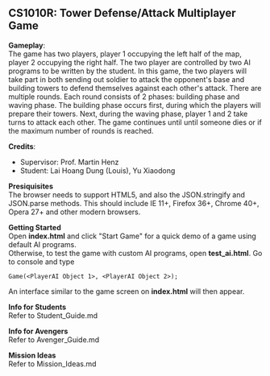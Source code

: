 ## CS1010R: Tower Defense/Attack Multiplayer Game ##

__Gameplay__:    
The game has two players, player 1 occupying the left half of the map, player 2 occupying the right half. The two player are controlled by two AI programs to be written by the student. In this game, the two players will take part in both sending out soldier to attack the opponent's base and building towers to defend themselves against each other's attack. There are multiple rounds. Each round consists of 2 phases: building phase and waving phase. The building phase occurs first, during which the players will prepare their towers. Next, during the waving phase, player 1 and 2 take turns to attack each other. The game continues until until someone dies or if the maximum number of rounds is reached.

__Credits__:  

* Supervisor: Prof. Martin Henz
* Student: Lai Hoang Dung (Louis), Yu Xiaodong

__Presiquisites__  
The browser needs to support HTML5, and also the JSON.stringify and JSON.parse methods. This should include IE 11+, Firefox 36+, Chrome 40+, Opera 27+ and other modern browsers.

__Getting Started__  
Open __index.html__ and click "Start Game" for a quick demo of a game using default AI programs.  
Otherwise, to test the game with custom AI programs, open __test_ai.html__. Go to console and type    

```
Game(<PlayerAI Object 1>, <PlayerAI Object 2>);
```

An interface similar to the game screen on __index.html__ will then appear.

__Info for Students__  
Refer to Student_Guide.md

__Info for Avengers__  
Refer to Avenger_Guide.md

__Mission Ideas__  
Refer to Mission_Ideas.md